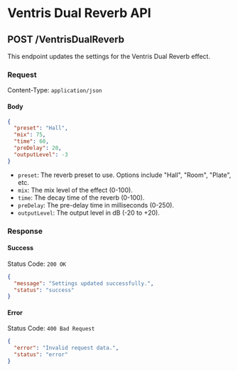 # Ventris Dual Reverb API

## POST /VentrisDualReverb

This endpoint updates the settings for the Ventris Dual Reverb effect.

### Request

Content-Type: `application/json`

#### Body

```json
{
  "preset": "Hall",
  "mix": 75,
  "time": 60,
  "preDelay": 20,
  "outputLevel": -3
}
```

- `preset`: The reverb preset to use. Options include "Hall", "Room", "Plate", etc.
- `mix`: The mix level of the effect (0-100).
- `time`: The decay time of the reverb (0-100).
- `preDelay`: The pre-delay time in milliseconds (0-250).
- `outputLevel`: The output level in dB (-20 to +20).

### Response

#### Success

Status Code: `200 OK`

```json
{
  "message": "Settings updated successfully.",
  "status": "success"
}
```

#### Error
Status Code: `400 Bad Request`

```json
{
  "error": "Invalid request data.",
  "status": "error"
}
```